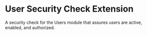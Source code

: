 # User Security Check Extension

A security check for the Users module that assures users are active, enabled, and authorized.
